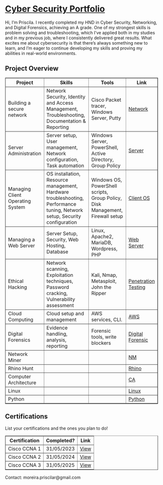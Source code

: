 <!DOCTYPE html>
<html>
<body>

<h1> <a href="www.linkedin.com/in/priscila-ribas-da-silva-89025a15a">Cyber Security Portfolio</a></h1>

<p>
    Hi, I’m Priscila. I recently completed my HND in Cyber Security, Networking, and Digital Forensics, achieving an A grade. One of my strongest skills is problem solving and troubleshooting, which I’ve applied both in my studies and in my previous job, where I consistently delivered great results. What excites me about cybersecurity is that there’s always something new to learn, and I’m eager to continue developing my skills and proving my abilities in real-world environments.
</p>

<h2>Project Overview</h2>
<table border="1">
    <tr>
        <th>Project</th>
        <th>Skills</th>
        <th>Tools</th>
        <th>Link</th>
    </tr>
    <tr>
        <td>Building a secure network</td>
        <td>Network Security, Identity and Access Management, Troubleshooting, Documentation & Reporting </td>
        <td>Cisco Packet tracer, Windows Server, Putty</td>
        <td><a href="https://github.com/prsilvaa/SecuringNetwork">Network</a></td>
    </tr>
  <tr>
        <td>Server Administration</td>
        <td>Server setup, User management, Network configuration, Task automation</td>
        <td>Windows Server, PowerShell, Active Directory, Group Policy</td>
        <td><a href="https://github.com/prsilvaa/Server_Administration/blob/main/README.md">Server</a></td>
    </tr>
  <tr>
        <td>Managing Client Operating System </td>
        <td>OS installation, Resource management, Hardware troubleshooting, Performance tuning, Network setup, Security configuration</td>
        <td>Windows OS, PowerShell scripts, Group Policy, Disk Management, Firewall setup</td>
        <td><a href="https://github.com/prsilvaa/client_operating_system/blob/main/README.md">Client OS</a></td>
    </tr>
  <tr>
        <td>Managing a Web Server</td>
        <td>Server Setup, Security, Web Hosting, Database</td>
        <td>Linux, Apache2, MariaDB, Wordpress, PHP</td>
        <td><a href="https://github.com/prsilvaa/web_server">Web Server</a></td>
    </tr>
  <tr>
        <td>Ethical Hacking</td>
        <td>Network scanning, Exploitation techniques, Password cracking, Vulnerability assessment</td>
        <td>Kali, Nmap, Metasploit, John the Ripper</td>
        <td><a href="https://github.com/prsilvaa/ethical_hacking">Penetration Testing</a></td>
    </tr>
    <tr>
        <td>Cloud Computing</td>
        <td>Cloud setup and management</td>
        <td>AWS services, CLI.</td>
        <td><a href="https://github.com/prsilvaa/cloud_computing">AWS</a></td>
    </tr>
  <tr>
        <td>Digital Forensics </td>
        <td>Evidence handling, analysis, reporting</td>
        <td>Forensic tools, write blockers</td>
        <td><a href="https://github.com/prsilvaa/digital_forensic">Digital Forensic</a></td>
    </tr>
  <tr>
        <td>Network Miner</td>
        <td></td>
        <td></td>
        <td><a href="#">NM</a></td>
    </tr>
  <tr>
        <td>Rhino Hunt</td>
        <td></td>
        <td></td>
        <td><a href="#">Rhino</a></td>
    </tr>
    <tr>
        <td>Computer Architecture </td>
        <td></td>
        <td></td>
        <td><a href="#">CA</a></td>
    </tr>
  
  <tr>
        <td>Linux</td>
        <td></td>
        <td></td>
        <td><a href="#">Linux</a></td>
    </tr>
  <tr>
        <td>Python</td>
        <td></td>
        <td></td>
        <td><a href="#">Python</a></td>
    </tr>
</table>

<h2>Certifications</h2>
<p>List your certifications and the ones you plan to do!</p>
<table border="1">
    <tr>
        <th>Certification</th>
        <th>Completed?</th>
        <th>Link</th>
    </tr>
    <tr>
        <td>Cisco CCNA 1</td>
        <td>31/05/2023 </td>
        <td><a href="#">View</a></td>
    </tr>
  <tr>
        <td>Cisco CCNA 2</td>
        <td>31/05/2024 </td>
        <td><a href="#">View</a></td>
    </tr>
  <tr>
        <td>Cisco CCNA 3</td>
        <td>31/05/2025 </td>
        <td><a href="#">View</a></td>
    </tr>
</table>

<p>Contact: moreira.priscilar@gmail.com</p>

</body>
</html>
